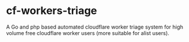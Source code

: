 # cf-workers-triage
A Go and php based automated cloudflare worker triage system for high volume free cloudflare worker users (more suitable for alist users).
